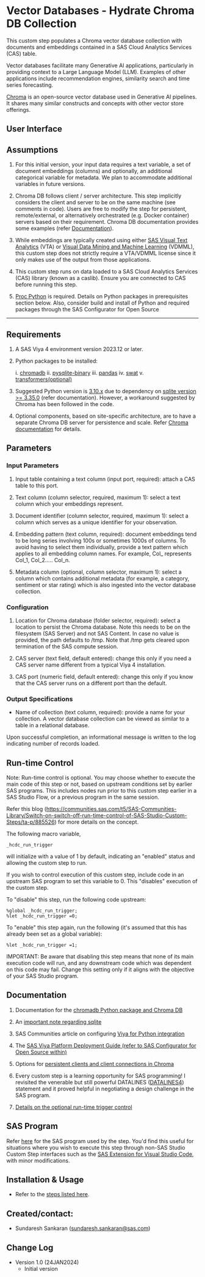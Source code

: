 # Vector Databases - Hydrate Chroma DB Collection

This custom step populates a Chroma vector database collection with documents and embeddings contained in a SAS Cloud Analytics Services (CAS) table.

Vector databases facilitate many Generative AI applications, particularly in providing context to a Large Language Model (LLM).  Examples of other applications include recommendation engines, similarity search and time series forecasting. 

[Chroma](https://www.trychroma.com/#) is an open-source vector database used in Generative AI pipelines.  It shares many similar constructs and concepts with other vector store offerings. 

## User Interface

## Assumptions

1.  For this initial version, your input data requires a text variable, a set of document embeddings (columns) and optionally, an additional categorical variable for metadata.  We plan to accommodate additional variables in future versions.

2.  Chroma DB follows client / server architecture.  This step implicitly considers the client and server to be on the same machine (see comments in code).  Users are free to modify the step for persistent, remote/external, or alternatively orchestrated (e.g. Docker container) servers based on their requirement.  Chroma DB documentation provides some examples (refer [Documentation](#documentation)).

3. While embeddings are typically created using either [SAS Visual Text Analytics](https://support.sas.com/en/software/visual-text-analytics-support.html) (VTA) or [Visual Data Mining and Machine Learning](https://www.sas.com/en_us/software/visual-data-mining-machine-learning.html) (VDMML), this custom step does not strictly require a VTA/VDMML license since it only makes use of the output from those applications.  

4.  This custom step runs on data loaded to a SAS Cloud Analytics Services (CAS) library (known as a caslib). Ensure you are connected to CAS before running this step. 

5. [Proc Python](https://communities.sas.com/t5/SAS-Communities-Library/Using-PROC-PYTHON-to-augment-your-SAS-programs/ta-p/812397) is required.  Details on Python packages in prerequisites section below.  Also, consider build and install of  Python and required packages through the SAS Configurator for Open Source

-----

## Requirements

1. A SAS Viya 4 environment version 2023.12 or later.

2. Python packages to be installed:

   i.   [chromadb](https://pypi.org/project/chromadb/)
   ii.  [pysqlite-binary](https://pypi.org/project/pysqlite-binary/)
   iii. [pandas](https://pypi.org/project/pandas/)
   iv.  [swat](https://pypi.org/project/swat/)
   v.   [transformers(optional) ](https://pypi.org/project/transformers/)

3. Suggested Python version is [3.10.x](https://www.python.org/downloads/release/python-3100/) due to dependency on [sqlite version >= 3.35.0](https://docs.trychroma.com/troubleshooting#sqlite) (refer documentation).  However, a workaround suggested by Chroma has been followed in the code.

4. Optional components, based on site-specific architecture, are to have a separate Chroma DB server for persistence and scale.  Refer [Chroma documentation](https://docs.trychroma.com/usage-guide) for details.

## Parameters

### Input Parameters

1. Input table containing a text column (input port, required): attach a CAS table to this port.

2. Text column (column selector, required, maximum 1): select a text column which your embeddings represent.

3.  Document identifier (column selector, required, maximum 1): select a column which serves as a unique identifier for your observation.

4. Embedding pattern (text column, required):  document embeddings tend to be long series involving 100s or sometimes 1000s of columns.  To avoid having to select them individually, provide a text pattern which applies to all embedding column names. For example,  Col_ represents Col_1, Col_2..... Col_n.

5. Metadata column (optional, column selector, maximum 1): select a column which contains additional metadata (for example, a category, sentiment or star rating) which is also ingested into the vector database collection.

### Configuration 

1. Location for Chroma database (folder selector, required): select a location to persist the Chroma database.  Note this needs to be on the filesystem (SAS Server) and not SAS Content.  In case no value is provided, the path defaults to /tmp.  Note that /tmp gets cleared upon termination of the SAS compute session. 

2. CAS server (text field, default entered): change this only if you need a CAS server name different from a typical Viya 4 installation.

3. CAS port (numeric field, default entered): change this only if you know that the CAS server runs on a different port than the default.

### Output Specifications

- Name of collection (text column, required): provide a name for your collection.  A vector database collection can be viewed as similar to a table in a relational database.

Upon successful completion, an informational message is written to the log indicating number of records loaded.

## Run-time Control

Note: Run-time control is optional.  You may choose whether to execute the main code of this step or not, based on upstream conditions set by earlier SAS programs.  This includes nodes run prior to this custom step earlier in a SAS Studio Flow, or a previous program in the same session.

Refer this blog (https://communities.sas.com/t5/SAS-Communities-Library/Switch-on-switch-off-run-time-control-of-SAS-Studio-Custom-Steps/ta-p/885526) for more details on the concept.

The following macro variable,
```sas
_hcdc_run_trigger
```

will initialize with a value of 1 by default, indicating an "enabled" status and allowing the custom step to run.

If you wish to control execution of this custom step, include code in an upstream SAS program to set this variable to 0.  This "disables" execution of the custom step.

To "disable" this step, run the following code upstream:

```sas
%global _hcdc_run_trigger;
%let _hcdc_run_trigger =0;
```

To "enable" this step again, run the following (it's assumed that this has already been set as a global variable):

```sas
%let _hcdc_run_trigger =1;
```


IMPORTANT: Be aware that disabling this step means that none of its main execution code will run, and any  downstream code which was dependent on this code may fail.  Change this setting only if it aligns with the objective of your SAS Studio program.


## Documentation

1. Documentation for the [chromadb Python package and Chroma DB](https://docs.trychroma.com)

2. An [important note regarding sqlite](https://docs.trychroma.com/troubleshooting#sqlite)

3. SAS Communities article on configuring [Viya for Python integration](https://communities.sas.com/t5/SAS-Communities-Library/Configuring-SAS-Viya-for-Python-Integration/ta-p/847459)

4. The [SAS Viya Platform Deployment Guide (refer to SAS Configurator for Open Source within)](https://go.documentation.sas.com/doc/en/itopscdc/default/itopssr/p1n66p7u2cm8fjn13yeggzbxcqqg.htm?fromDefault=#p19cpvrrjw3lurn135ih46tjm7oi) 

5.  Options for [persistent clients and client connections in Chroma](https://docs.trychroma.com/usage-guide)

6.  Every custom step is a learning opportunity for SAS programming!  I revisited the venerable but still powerful DATALINES ([DATALINES4](https://go.documentation.sas.com/doc/en/pgmsascdc/default/lestmtsref/p1mm9b070wj962n16q0v1d9uku5q.htm)) statement and it proved helpful in negotiating a design challenge in the SAS program. 

7. [Details on the optional run-time trigger control](https://communities.sas.com/t5/SAS-Communities-Library/Switch-on-switch-off-run-time-control-of-SAS-Studio-Custom-Steps/ta-p/885526)

## SAS Program

Refer [here](./extras/Vector_Databases_Hydrate_ChromaDB_Collection.sas) for the SAS program used by the step.  You'd find this useful for situations where you wish to execute this step through non-SAS Studio Custom Step interfaces such as the [SAS Extension for Visual Studio Code](https://github.com/sassoftware/vscode-sas-extension), with minor modifications. 

## Installation & Usage

- Refer to the [steps listed here](https://github.com/sassoftware/sas-studio-custom-steps#getting-started---making-a-custom-step-from-this-repository-available-in-sas-studio).


## Created/contact: 

- Sundaresh Sankaran (sundaresh.sankaran@sas.com)

## Change Log

* Version 1.0 (24JAN2024) 
    * Initial version